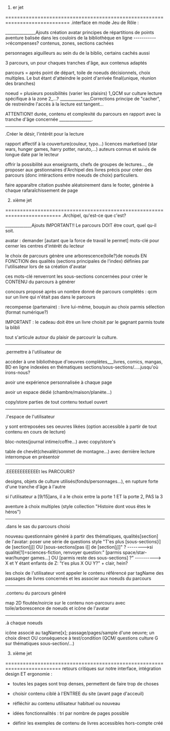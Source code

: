 

1. er jet

============================================================================
.interface en mode Jeu de Rôle :

_______________Ajouts
création avatar
principes de répartitions de points
aventure balisée dans les couloirs de la bibliothèque en ligne
----------->récompenses? contenus, zones, sections cachées

personnages aiguilleurs au sein du de la biblio, certains cachés aussi

3 parcours, un pour chaques tranches d'âge, aux contenus adaptés

parcours = après point de départ, toile de noeuds décisionnels, choix multiples. Le but étant d'atteindre le point d'arrivée final(unique, réunion des branches)
 
noeud = plusieurs possibilités (varier les plaisirs)
	1_QCM sur culture lecture spécifique à la zone
	2_...?
_______________Corrections
principe de "cacher", de restreindre l'accès à la lecture est tangent...

 
ATTENTION!! durée, contenu et complexité du parcours en rapport avec la tranche d'âge concernée
________________.
_____________________________________________________________________________________
.Créer le désir, l'intérêt pour la lecture


rapport affectif à la couverture(couleur, typo...)
licences marketised (star wars, hunger games, harry potter, naruto,...)
auteurs connus et suivis de longue date par le lecteur

offrir la possibilité aux enseignants, chefs de groupes de lectures..., de proposer aux gestionnaires d'Archipel des livres précis pour créer des parcours (donc intéractions entre noeuds de choix) particuliers.

faire apparaître citation pushée aléatoirement dans le footer, générée à chaque rafaraîchissement de page







2. xième jet

=========================================================================
.Archipel, qu'est-ce que c'est?


_____________Ajouts
IMPORTANT!! Le parcours DOIT être court, quel qu-il soit.

avatar : demander [autant que la force de travail le permet] mots-clé pour cerner les centres d'intérêt du lecteur

le choix de parcours génère une arborescence(toile?)de noeuds EN FONCTION des qualités (sections principales de l'index) définies par l'utilisateur lors de sa création d'avatar 

ces mots-clé renverront les sous-sections concernées pour créer le CONTENU du parcours à générer

concours proposé après un nombre donné de parcours complétés : qcm sur un livre qui n'était pas dans le parcours 

recompense (partenaire) : livre lui-même, bouquin au choix parmis sélection (format numérique?)

IMPORTANT : le cadeau doit être un livre choisit par le gagnant parmis toute la blibli

tout s'articule autour du plaisir de parcourir la culture. 

_______________________________________________________________________________
.permettre à l'utilisateur de 


accéder à une bibliothèque d'oeuvres complètes___livres, comics, mangas, BD en ligne indexées en thématiques sections/sous-sections/.....jusqu'où irons-nous? 

avoir une expérience personnalisée à chaque page

avoir un espace dédié (chambre/maison/planète...)

copy/store parties de tout contenu textuel ouvert 

________________________________________________________________________________
.l'espace de l'utilisateur


y sont entreposées ses oeuvres likées (option accessible à partir de tout contenu en cours de lecture)

bloc-notes(journal intime/coffre...) avec copy/store's 

table de chevêt(chevalêt/sommet de montagne...) avec dernière lecture interrompue en présentoir

_________________________________________________________________________________
.EEEEEEEEEEEEt les PARCOURS?


designs, objets de culture utilisés(fonds/personnages...),  en rupture forte d'une tranche d'âge à l'autre

si l'utilisateur a [9/15]ans, il a le choix entre la porte 1 ET la porte 2, PAS la 3

aventure à choix multiples (style collection "Histoire dont vous êtes le héros")

________________________________________________________________________________
.dans le sas du parcours choisi


nouveau questionnaire généré à partir des thématiques, qualités[section] de l'avatar: poser une série de questions style "T'es plus [sous-sections[i] de [section[j]] OU [sous-sections[pas i]] de [section[j]]" ? -------->si qualité[1]=sciences-fiction, renvoyer question:" [parmis space/star-war/hunger games...] OU [parmis reste des sous-sections] ?"
----------> X et Y étant enfants de Z: "t'es plus X OU Y?" + clair, hein?

les choix de l'utilisateur vont appeler le contenu référencé par tagName des passages de livres concernés et les associer aux noeuds du parcours
________________________________________________________________________________
.contenu du parcours généré

map 2D floutée/noircie sur le contenu non-parcouru avec toile/arborescence de noeuds et icône de l'avatar

________________________________________________________________________________
.à chaque noeuds


icône associé au tagName[x]; passage/pages/sample d'une oeuvre; un choix direct OU conséquence à test/condition (QCM/ questions culture G sur thématiques sous-section/...)


 


3. xième jet

=========================================================================
retours critiques sur notre interface, intégration design ET ergonomie :

- toutes les pages sont trop denses, permettent de faire trop de choses

- choisir contenu ciblé à l'ENTREE du site (avant page d'acceuil)

- réfléchir au contenu utilisateur habituel ou nouveau

- idées fonctionnalités : tri par nombre de pages possible 

- définir les exemples de contenu de livres accessibles hors-compte créé










